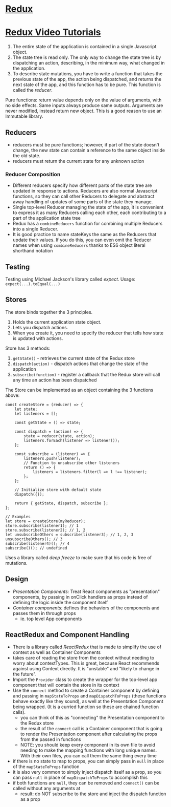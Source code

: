# [Redux](http://redux.js.org/)

# [Redux Video Tutorials](https://egghead.io/lessons/javascript-redux-the-single-immutable-state-tree?series=getting-started-with-redux)

1. The entire state of the application is contained in a single Javascript object.
2. The state tree is read only. The only way to change the state tree is by dispatching an action, describing, in the minimum way, what changed in the application.
3. To describe state mutations, you have to write a function that takes the previous state of the app, the action being dispatched, and returns the next state of the app, and this function has to be pure. This function is called the *reducer*.

Pure functions: return value depends only on the value of arguments, with no side effects. Same inputs always produce same outputs. Arguments are never modified, instead return new object. This is a good reason to use an Immutable library.

## Reducers

* reducers must be pure functions; however, if part of the state doesn't change, the new state can contain a reference to the same object inside the old state.
* reducers must return the current state for any unknown action

### Reducer Composition

* Different reducers specify how different parts of the state tree are updated in response to actions. Reducers are also normal Javascript functions, so they can call other Reducers to delegate and abstract away handling of updates of some parts of the state they manage.
* Single top-level Reducer managing the state of the app, it is convenient to express it as many Reducers calling each other, each contributing to a part of the application state tree
* Redux has a `combineReducers` function for combining multiple Reducers into a single Reducer.
* It is good practice to name stateKeys the same as the Reducers that update their values. If you do this, you can even omit the Reducer names when using `combineReducers` thanks to ES6 object literal shorthand notation

## Testing

Testing using Michael Jackson's library called *expect*. Usage: `expect(...).toEqual(...)`

## Stores

The store binds together the 3 principles.
1. Holds the current application state object.
2. Lets you dispatch actions.
3. When you create it, you need to specify the reducer that tells how state is updated with actions.

Store has 3 methods:
1. `getState()` - retrieves the current state of the Redux store
2. `dispatch(action)` - dispatch actions that change the state of the application
3. `subscribe(function)` - register a callback that the Redux store will call any time an action has been dispatched

The Store can be implemented as an object containing the 3 functions above:
```
const createStore = (reducer) => {
    let state;
    let listeners = [];

    const getState = () => state;

    const dispatch = (action) => {
        state = reducer(state, action);
        listeners.forEach(listener => listener());
    };

    const subscribe = (listener) => {
        listeners.push(listener);
        // Function to unsubscribe other listeners
        return () => {
            listeners = listeners.filter(l => l !== listener);
        };
    };

    // Initialize store with default state
    dispatch({});

    return { getState, dispatch, subscribe };
};

// Examples
let store = createStore(myReducer);
store.subscribe(listener1); // 1
store.subscribe(listener2); // 1, 2
let unsubscribeOthers = subscribe(listener3); // 1, 2, 3
unsubscribeOthers(); // 3
subscribe(listener4)(); // 4
subscribe()(); // undefined
```

Uses a library called *deep freeze* to make sure that his code is free of mutations.

## Design

* *Presentation Components:* Treat React components as "presentation" components, by passing in onClick handlers as props instead of defining the logic inside the component itself
* *Container components:* defines the behaviors of the components and passes them in through props
    * ie. top level App components


## ReactRedux and Component Handling

* There is a library called *ReactRedux* that is made to simplify the use of context as well as Container Components
* takes care of reading the store from the context without needing to worry about contextTypes. This is great, because React recommends against using Context directly. It is "unstable" and "likely to change in the future".
* Import the `Provider` class to create the wrapper for the top-level app component that will contain the store in its context
* Use the `connect` method to create a Container component by defining and passing in `mapStateToProps` and `mapDispatchToProps` (these functions behave exactly like they sound), as well at the Presentation Component being wrapped. (It is a curried function so these are chained function calls).
  * you can think of this as "connecting" the Presentation component to the Redux store
  * the result of the `connect` call is a Container component that is going to render the Presentation component after calculating the props from the passed in functions
  * NOTE: you should keep every component in its own file to avoid needing to make the mapping functions with long unique names. With their own files, you can call them the same thing every time
* if there is no state to map to props, you can simply pass in `null` in place of the `mapStateToProps` function
* it is also very common to simply inject dispatch itself as a prop, so you can pass `null` in place of `mapDispatchToProps` to accomplish this
* if both functions are `null`, they can be removed and `connect()` can be called without any arguments at
  * result: do NOT subscribe to the store and inject the dispatch function as a prop
